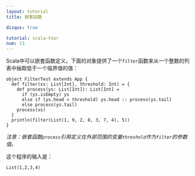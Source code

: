 ```yaml
---
layout: tutorial
title: 嵌套函数

disqus: true

tutorial: scala-tour
num: 13
---
```


Scala中可以嵌套函数定义。下面的对象提供了一个`filter`函数来从一个整数的列表中抽取低于一个临界值的值：

    object FilterTest extends App {
      def filter(xs: List[Int], threshold: Int) = {
        def process(ys: List[Int]): List[Int] =
          if (ys.isEmpty) ys
          else if (ys.head < threshold) ys.head :: process(ys.tail)
          else process(ys.tail)
        process(xs)
      }
      println(filter(List(1, 9, 2, 8, 3, 7, 4), 5))
    }

_注意：嵌套函数`process`引用定义在外部范围的变量`threshold`作为`filter`的参数值。_

这个程序的输入是：

    List(1,2,3,4)